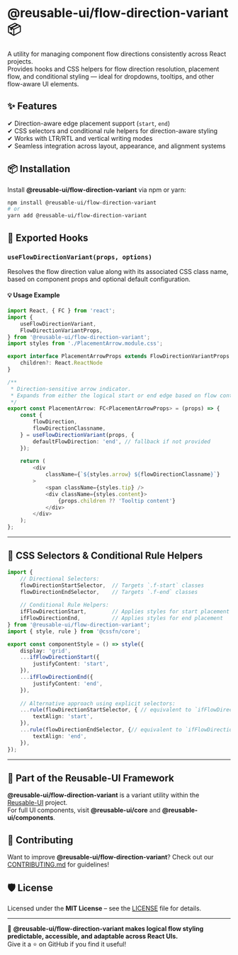 # @reusable-ui/flow-direction-variant 📦  

A utility for managing component flow directions consistently across React projects.  
Provides hooks and CSS helpers for flow direction resolution, placement flow, and conditional styling — ideal for dropdowns, tooltips, and other flow-aware UI elements.

## ✨ Features
✔ Direction-aware edge placement support (`start`, `end`)  
✔ CSS selectors and conditional rule helpers for direction-aware styling  
✔ Works with LTR/RTL and vertical writing modes  
✔ Seamless integration across layout, appearance, and alignment systems

## 📦 Installation
Install **@reusable-ui/flow-direction-variant** via npm or yarn:

```sh
npm install @reusable-ui/flow-direction-variant
# or
yarn add @reusable-ui/flow-direction-variant
```

## 🧩 Exported Hooks

### `useFlowDirectionVariant(props, options)`

Resolves the flow direction value along with its associated CSS class name, based on component props and optional default configuration.

#### 💡 Usage Example

```ts
import React, { FC } from 'react';
import {
    useFlowDirectionVariant,
    FlowDirectionVariantProps,
} from '@reusable-ui/flow-direction-variant';
import styles from './PlacementArrow.module.css';

export interface PlacementArrowProps extends FlowDirectionVariantProps {
    children?: React.ReactNode
}

/**
 * Direction-sensitive arrow indicator.
 * Expands from either the logical start or end edge based on flow context.
 */
export const PlacementArrow: FC<PlacementArrowProps> = (props) => {
    const {
        flowDirection,
        flowDirectionClassname,
    } = useFlowDirectionVariant(props, {
        defaultFlowDirection: 'end', // fallback if not provided
    });
    
    return (
        <div
            className={`${styles.arrow} ${flowDirectionClassname}`}
        >
            <span className={styles.tip} />
            <div className={styles.content}>
                {props.children ?? 'Tooltip content'}
            </div>
        </div>
    );
};
```

---

## 🎨 CSS Selectors & Conditional Rule Helpers

```ts
import {
    // Directional Selectors:
    flowDirectionStartSelector,  // Targets `.f-start` classes
    flowDirectionEndSelector,    // Targets `.f-end` classes
    
    // Conditional Rule Helpers:
    ifFlowDirectionStart,        // Applies styles for start placement
    ifFlowDirectionEnd,          // Applies styles for end placement
} from '@reusable-ui/flow-direction-variant';
import { style, rule } from '@cssfn/core';

export const componentStyle = () => style({
    display: 'grid',
    ...ifFlowDirectionStart({
        justifyContent: 'start',
    }),
    ...ifFlowDirectionEnd({
        justifyContent: 'end',
    }),
    
    // Alternative approach using explicit selectors:
    ...rule(flowDirectionStartSelector, { // equivalent to `ifFlowDirectionStart`
        textAlign: 'start',
    }),
    ...rule(flowDirectionEndSelector, {// equivalent to `ifFlowDirectionEnd`
        textAlign: 'end',
    }),
});
```

---

## 📖 Part of the Reusable-UI Framework  
**@reusable-ui/flow-direction-variant** is a variant utility within the [Reusable-UI](https://github.com/reusable-ui/reusable-ui-monorepo) project.  
For full UI components, visit **@reusable-ui/core** and **@reusable-ui/components**.

## 🤝 Contributing  
Want to improve **@reusable-ui/flow-direction-variant**? Check out our [CONTRIBUTING.md](./CONTRIBUTING.md) for guidelines!  

## 🛡️ License  
Licensed under the **MIT License** – see the [LICENSE](./LICENSE) file for details.  

---

🚀 **@reusable-ui/flow-direction-variant makes logical flow styling predictable, accessible, and adaptable across React UIs.**  
Give it a ⭐ on GitHub if you find it useful!  
